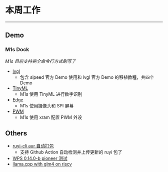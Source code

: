 # 本周工作

---

## Demo

### M1s Dock

*M1s 目前支持完全命令行方式刷写了*
- [lvgl](../../doc/m1s_dock_demo/lvgl/README.md)
    - 包含 sipeed 官方 Demo 使用和 lvgl 官方 Demo 的移植教程，共四个 Demo
- [TinyML](../../doc/m1s_dock_demo/TinyML/README.md)
    - M1s 使用 TinyML 进行数字识别
- [Edge](../../doc/m1s_dock_demo/edge/README.md)
    - M1s 使用摄像头和 SPI 屏幕
- [PWM](../../doc/m1s_dock_demo/pwm/README.md)
    - M1s 使用 xram 配置 PWM 外设

## Others

- [ruyi-cli aur 自动打包](../../misc/aur-ruyi/)
    - 支持 Github Action 自动检测并上传更新的 ruyi 包了
- [WPS 0.14.0-b pioneer 测试](../../memo/ruyi-0.14.0-b-WPS-test/ruyi-0.14.0-b-WPS-test.md)
- [llama.cpp with glm4 on riscv](../../memo/llama.cpp.md)
